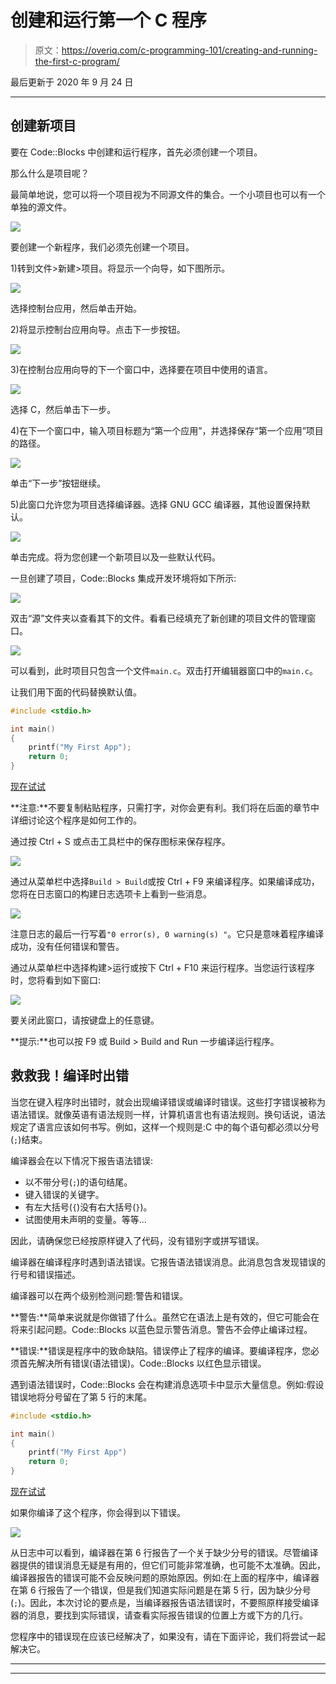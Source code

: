 # 创建和运行第一个 C 程序

> 原文：<https://overiq.com/c-programming-101/creating-and-running-the-first-c-program/>

最后更新于 2020 年 9 月 24 日

* * *

## 创建新项目

要在 Code::Blocks 中创建和运行程序，首先必须创建一个项目。

那么什么是项目呢？

最简单地说，您可以将一个项目视为不同源文件的集合。一个小项目也可以有一个单独的源文件。

![](img/0d14df650f41a7dc2fb171ea870bed67.png)

要创建一个新程序，我们必须先创建一个项目。

1)转到文件>新建>项目。将显示一个向导，如下图所示。

![](img/8918a1dbf85a6b9898a8ed3613d5ef39.png)

选择控制台应用，然后单击开始。

2)将显示控制台应用向导。点击下一步按钮。

![](img/69848345e30d6315cae9217e5da617a7.png)

3)在控制台应用向导的下一个窗口中，选择要在项目中使用的语言。

![](img/eaa194d329390b2eae0f60c472d3a678.png)

选择 C，然后单击下一步。

4)在下一个窗口中，输入项目标题为“第一个应用”，并选择保存“第一个应用”项目的路径。

![](img/1316f9cbbcf14f8dae70608d5c5a9f6d.png)

单击“下一步”按钮继续。

5)此窗口允许您为项目选择编译器。选择 GNU GCC 编译器，其他设置保持默认。

![](img/d14b63ac0a24cfeaff0726494b2ae8b7.png)

单击完成。将为您创建一个新项目以及一些默认代码。

一旦创建了项目，Code::Blocks 集成开发环境将如下所示:

![](img/222e519471f3cd6a80b3a228b8f72451.png)

双击“源”文件夹以查看其下的文件。看看已经填充了新创建的项目文件的管理窗口。

![](img/eae07443d3a9765261b71d8ff389795b.png)

可以看到，此时项目只包含一个文件`main.c`。双击打开编辑器窗口中的`main.c`。

让我们用下面的代码替换默认值。

```c
#include <stdio.h>

int main()
{
    printf("My First App");
    return 0;
}

```

[现在试试](https://overiq.com/c-online-compiler/PYl/)

**注意:**不要复制粘贴程序，只需打字，对你会更有利。我们将在后面的章节中详细讨论这个程序是如何工作的。

通过按 Ctrl + S 或点击工具栏中的保存图标来保存程序。

![](img/843096b461c351011094cf5684e6c2d9.png)

通过从菜单栏中选择`Build > Build`或按 Ctrl + F9 来编译程序。如果编译成功，您将在日志窗口的构建日志选项卡上看到一些消息。

![](img/28b3fb0971cde3a9d7a63d03b5eb7798.png)

注意日志的最后一行写着`"0 error(s), 0 warning(s) "`。它只是意味着程序编译成功，没有任何错误和警告。

通过从菜单栏中选择构建>运行或按下 Ctrl + F10 来运行程序。当您运行该程序时，您将看到如下窗口:

![](img/1548a811a52e16d1a00f3e67068dcf87.png)

要关闭此窗口，请按键盘上的任意键。

**提示:**也可以按 F9 或 Build > Build and Run 一步编译运行程序。

## 救救我！编译时出错

当您在键入程序时出错时，就会出现编译错误或编译时错误。这些打字错误被称为语法错误。就像英语有语法规则一样，计算机语言也有语法规则。换句话说，语法规定了语言应该如何书写。例如，这样一个规则是:C 中的每个语句都必须以分号(`;`)结束。

编译器会在以下情况下报告语法错误:

*   以不带分号(`;`)的语句结尾。
*   键入错误的关键字。
*   有左大括号(`{`)没有右大括号(`}`)。
*   试图使用未声明的变量。等等...

因此，请确保您已经按原样键入了代码，没有错别字或拼写错误。

编译器在编译程序时遇到语法错误。它报告语法错误消息。此消息包含发现错误的行号和错误描述。

编译器可以在两个级别检测问题:警告和错误。

**警告:**简单来说就是你做错了什么。虽然它在语法上是有效的，但它可能会在将来引起问题。Code::Blocks 以蓝色显示警告消息。警告不会停止编译过程。

**错误:**错误是程序中的致命缺陷。错误停止了程序的编译。要编译程序，您必须首先解决所有错误(语法错误)。Code::Blocks 以红色显示错误。

遇到语法错误时，Code::Blocks 会在构建消息选项卡中显示大量信息。例如:假设错误地将分号留在了第 5 行的末尾。

```c
#include <stdio.h>

int main()
{
    printf("My First App")
    return 0;
}

```

[现在试试](https://overiq.com/c-online-compiler/PYl/)

如果你编译了这个程序，你会得到以下错误。

![](img/ae3661ae3f087953ba422022c7e7256f.png)

从日志中可以看到，编译器在第 6 行报告了一个关于缺少分号的错误。尽管编译器提供的错误消息无疑是有用的，但它们可能非常准确，也可能不太准确。因此，编译器报告的错误可能不会反映问题的原始原因。例如:在上面的程序中，编译器在第 6 行报告了一个错误，但是我们知道实际问题是在第 5 行，因为缺少分号(`;`)。因此，本次讨论的要点是，当编译器报告语法错误时，不要照原样接受编译器的消息，要找到实际错误，请查看实际报告错误的位置上方或下方的几行。

您程序中的错误现在应该已经解决了，如果没有，请在下面评论，我们将尝试一起解决它。

* * *

* * *